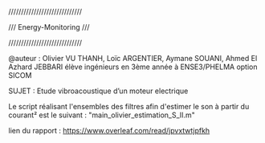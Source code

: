 /////////////////////////////

/// Energy-Monitoring ///

/////////////////////////////


@auteur : Olivier VU THANH, Loïc ARGENTIER, Aymane SOUANI, Ahmed El Azhard JEBBARI élève ingénieurs en 3ème année à ENSE3/PHELMA option SICOM

SUJET : Etude vibroacoustique d’un moteur electrique

Le script réalisant l'ensembles des filtres afin d'estimer le son à partir du courant² est le suivant : "main_olivier_estimation_S_II.m"

lien du rapport : https://www.overleaf.com/read/jpvxtwtjpfkh
